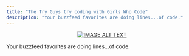 ```yaml
---
title: "The Try Guys try coding with Girls Who Code"
description: "Your buzzfeed favorites are doing lines...of code."
---
```



<span style="display:block;text-align:center">[![IMAGE ALT TEXT](https://i.ytimg.com/an_webp/H5Vzo-iPGCo/mqdefault_6s.webp?du=3000&sqp=CM6wudcF&rs=AOn4CLAHO2gj9dW0aNrAoRBE_NRG9z-4uA)](https://youtu.be/H5Vzo-iPGCo "Try Guys Try Coding")


<span style="text-align:center">Your buzzfeed favorites are doing lines...of code.
